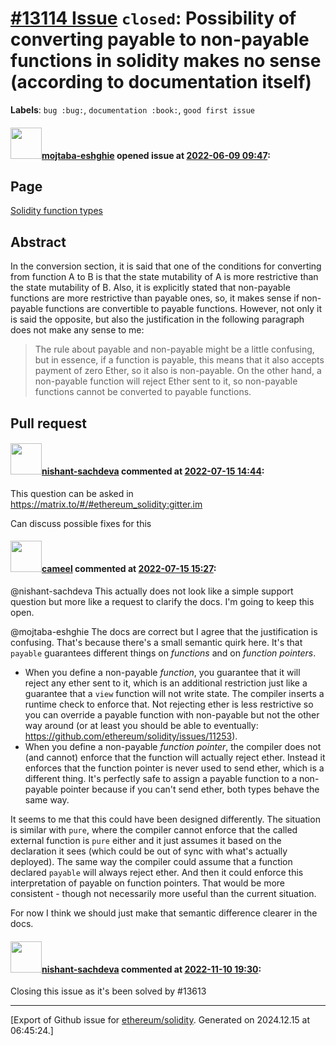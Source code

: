 # [\#13114 Issue](https://github.com/ethereum/solidity/issues/13114) `closed`: Possibility of converting payable to non-payable functions in solidity makes no sense (according to documentation itself)
**Labels**: `bug :bug:`, `documentation :book:`, `good first issue`


#### <img src="https://avatars.githubusercontent.com/u/37236297?u=81186d0cd4f3bc68d2f1d48f76eac03c84f9ce03&v=4" width="50">[mojtaba-eshghie](https://github.com/mojtaba-eshghie) opened issue at [2022-06-09 09:47](https://github.com/ethereum/solidity/issues/13114):

## Page

[Solidity function types](https://docs.soliditylang.org/en/v0.8.14/types.html?highlight=abi.encodeWithSignature#function-types)

## Abstract
In the conversion section, it is said that one of the conditions for converting from function A to B is that the state mutability of A is more restrictive than the state mutability of B. Also, it is explicitly stated that non-payable functions are more restrictive than payable ones, so, it makes sense if non-payable functions are convertible to payable functions. However, not only it is said the opposite, but also the justification in the following paragraph does not make any sense to me:
> The rule about payable and non-payable might be a little confusing, but in essence, if a function is payable, this means that it also accepts payment of zero Ether, so it also is non-payable. On the other hand, a non-payable function will reject Ether sent to it, so non-payable functions cannot be converted to payable functions.

## Pull request

<!--Please link to your pull request which resolves this issue.-->


#### <img src="https://avatars.githubusercontent.com/u/32475507?u=895c6be4eeeac762d78821aa931cc9b6ac8a78d1&v=4" width="50">[nishant-sachdeva](https://github.com/nishant-sachdeva) commented at [2022-07-15 14:44](https://github.com/ethereum/solidity/issues/13114#issuecomment-1185616524):

This question can be asked in https://matrix.to/#/#ethereum_solidity:gitter.im

Can discuss possible fixes for this

#### <img src="https://avatars.githubusercontent.com/u/137030?v=4" width="50">[cameel](https://github.com/cameel) commented at [2022-07-15 15:27](https://github.com/ethereum/solidity/issues/13114#issuecomment-1185654005):

@nishant-sachdeva This actually does not look like a simple support question but more like a request to clarify the docs. I'm going to keep this open.

@mojtaba-eshghie The docs are correct but I agree that the justification is confusing. That's because there's a small semantic quirk here. It's that `payable` guarantees different things on *functions* and on *function pointers*.

- When you define a non-payable *function*, you guarantee that it will reject any ether sent to it, which is an additional restriction just like a guarantee that a `view` function will not write state. The compiler inserts a runtime check to enforce that. Not rejecting ether is less restrictive so you can override a payable function with non-payable but not the other way around (or at least you should be able to eventually: https://github.com/ethereum/solidity/issues/11253).
- When you define a non-payable *function pointer*, the compiler does not (and cannot) enforce that the function will actually reject ether. Instead it enforces that the function pointer is never used to send ether, which is a different thing. It's perfectly safe to assign a payable function to a non-payable pointer because if you can't send ether, both types behave the same way.

It seems to me that this could have been designed differently. The situation is similar with `pure`, where the compiler cannot enforce that the called external function is `pure` either and it just assumes it based on the declaration it sees (which could be out of sync with what's actually deployed). The same way the compiler could assume that a function declared `payable` will always reject ether. And then it could enforce this interpretation of payable on function pointers. That would be more consistent - though not necessarily more useful than the current situation.

For now I think we should just make that semantic difference clearer in the docs.

#### <img src="https://avatars.githubusercontent.com/u/32475507?u=895c6be4eeeac762d78821aa931cc9b6ac8a78d1&v=4" width="50">[nishant-sachdeva](https://github.com/nishant-sachdeva) commented at [2022-11-10 19:30](https://github.com/ethereum/solidity/issues/13114#issuecomment-1310797846):

Closing this issue as it's been solved by #13613


-------------------------------------------------------------------------------



[Export of Github issue for [ethereum/solidity](https://github.com/ethereum/solidity). Generated on 2024.12.15 at 06:45:24.]
